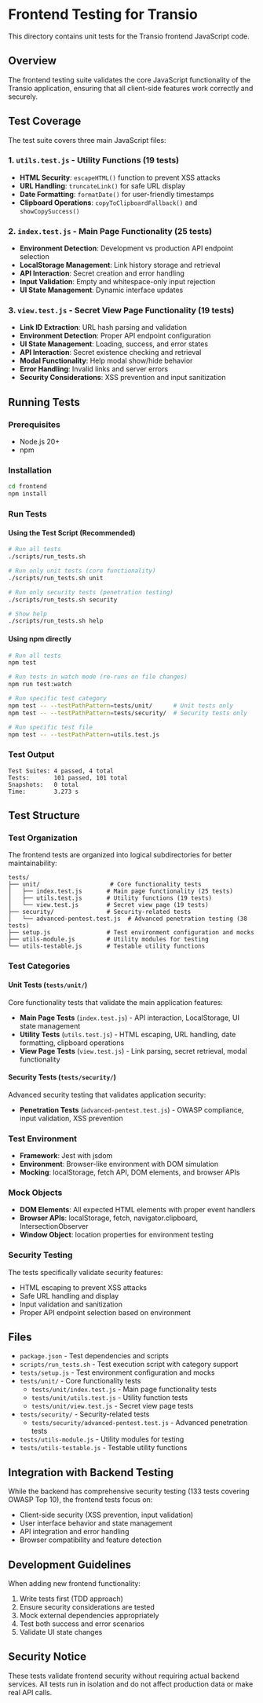 # Frontend Testing for Transio

This directory contains unit tests for the Transio frontend JavaScript code.

## Overview

The frontend testing suite validates the core JavaScript functionality of the Transio application, ensuring that all client-side features work correctly and securely.

## Test Coverage

The test suite covers three main JavaScript files:

### 1. `utils.test.js` - Utility Functions (19 tests)
- **HTML Security**: `escapeHTML()` function to prevent XSS attacks
- **URL Handling**: `truncateLink()` for safe URL display
- **Date Formatting**: `formatDate()` for user-friendly timestamps
- **Clipboard Operations**: `copyToClipboardFallback()` and `showCopySuccess()`

### 2. `index.test.js` - Main Page Functionality (25 tests)
- **Environment Detection**: Development vs production API endpoint selection
- **LocalStorage Management**: Link history storage and retrieval
- **API Interaction**: Secret creation and error handling
- **Input Validation**: Empty and whitespace-only input rejection
- **UI State Management**: Dynamic interface updates

### 3. `view.test.js` - Secret View Page Functionality (19 tests)
- **Link ID Extraction**: URL hash parsing and validation
- **Environment Detection**: Proper API endpoint configuration
- **UI State Management**: Loading, success, and error states
- **API Interaction**: Secret existence checking and retrieval
- **Modal Functionality**: Help modal show/hide behavior
- **Error Handling**: Invalid links and server errors
- **Security Considerations**: XSS prevention and input sanitization

## Running Tests

### Prerequisites
- Node.js 20+ 
- npm

### Installation
```bash
cd frontend
npm install
```

### Run Tests

#### Using the Test Script (Recommended)
```bash
# Run all tests
./scripts/run_tests.sh

# Run only unit tests (core functionality)
./scripts/run_tests.sh unit

# Run only security tests (penetration testing)
./scripts/run_tests.sh security

# Show help
./scripts/run_tests.sh help
```

#### Using npm directly
```bash
# Run all tests
npm test

# Run tests in watch mode (re-runs on file changes)
npm run test:watch

# Run specific test category
npm test -- --testPathPattern=tests/unit/      # Unit tests only
npm test -- --testPathPattern=tests/security/  # Security tests only

# Run specific test file
npm test -- --testPathPattern=utils.test.js
```

### Test Output
```
Test Suites: 4 passed, 4 total
Tests:       101 passed, 101 total
Snapshots:   0 total
Time:        3.273 s
```

## Test Structure

### Test Organization

The frontend tests are organized into logical subdirectories for better maintainability:

```
tests/
├── unit/                    # Core functionality tests
│   ├── index.test.js       # Main page functionality (25 tests)
│   ├── utils.test.js       # Utility functions (19 tests)
│   └── view.test.js        # Secret view page (19 tests)
├── security/               # Security-related tests
│   └── advanced-pentest.test.js  # Advanced penetration testing (38 tests)
├── setup.js                # Test environment configuration and mocks
├── utils-module.js         # Utility modules for testing
└── utils-testable.js       # Testable utility functions
```

### Test Categories

#### Unit Tests (`tests/unit/`)
Core functionality tests that validate the main application features:
- **Main Page Tests** (`index.test.js`) - API interaction, LocalStorage, UI state management
- **Utility Tests** (`utils.test.js`) - HTML escaping, URL handling, date formatting, clipboard operations
- **View Page Tests** (`view.test.js`) - Link parsing, secret retrieval, modal functionality

#### Security Tests (`tests/security/`)
Advanced security testing that validates application security:
- **Penetration Tests** (`advanced-pentest.test.js`) - OWASP compliance, input validation, XSS prevention

### Test Environment
- **Framework**: Jest with jsdom
- **Environment**: Browser-like environment with DOM simulation
- **Mocking**: localStorage, fetch API, DOM elements, and browser APIs

### Mock Objects
- **DOM Elements**: All expected HTML elements with proper event handlers
- **Browser APIs**: localStorage, fetch, navigator.clipboard, IntersectionObserver
- **Window Object**: location properties for environment testing

### Security Testing
The tests specifically validate security features:
- HTML escaping to prevent XSS attacks
- Safe URL handling and display
- Input validation and sanitization
- Proper API endpoint selection based on environment

## Files

- `package.json` - Test dependencies and scripts
- `scripts/run_tests.sh` - Test execution script with category support
- `tests/setup.js` - Test environment configuration and mocks
- `tests/unit/` - Core functionality tests
  - `tests/unit/index.test.js` - Main page functionality tests
  - `tests/unit/utils.test.js` - Utility function tests
  - `tests/unit/view.test.js` - Secret view page tests
- `tests/security/` - Security-related tests  
  - `tests/security/advanced-pentest.test.js` - Advanced penetration tests
- `tests/utils-module.js` - Utility modules for testing
- `tests/utils-testable.js` - Testable utility functions

## Integration with Backend Testing

While the backend has comprehensive security testing (133 tests covering OWASP Top 10), the frontend tests focus on:
- Client-side security (XSS prevention, input validation)
- User interface behavior and state management
- API integration and error handling
- Browser compatibility and feature detection

## Development Guidelines

When adding new frontend functionality:
1. Write tests first (TDD approach)
2. Ensure security considerations are tested
3. Mock external dependencies appropriately
4. Test both success and error scenarios
5. Validate UI state changes

## Security Notice

These tests validate frontend security without requiring actual backend services. All tests run in isolation and do not affect production data or make real API calls.